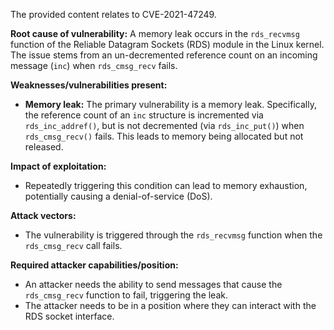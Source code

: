 The provided content relates to CVE-2021-47249.

**Root cause of vulnerability:**
A memory leak occurs in the `rds_recvmsg` function of the Reliable Datagram Sockets (RDS) module in the Linux kernel. The issue stems from an un-decremented reference count on an incoming message (`inc`) when `rds_cmsg_recv` fails.

**Weaknesses/vulnerabilities present:**
- **Memory leak:** The primary vulnerability is a memory leak. Specifically, the reference count of an `inc` structure is incremented via `rds_inc_addref()`, but is not decremented (via `rds_inc_put()`) when `rds_cmsg_recv()` fails. This leads to memory being allocated but not released.

**Impact of exploitation:**
- Repeatedly triggering this condition can lead to memory exhaustion, potentially causing a denial-of-service (DoS).

**Attack vectors:**
- The vulnerability is triggered through the `rds_recvmsg` function when the `rds_cmsg_recv` call fails.

**Required attacker capabilities/position:**
- An attacker needs the ability to send messages that cause the `rds_cmsg_recv` function to fail, triggering the leak.
- The attacker needs to be in a position where they can interact with the RDS socket interface.